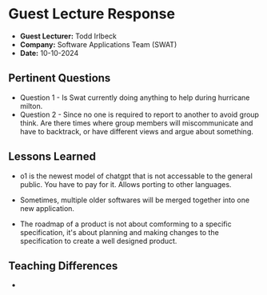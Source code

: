 # Guest Lecture Response
* **Guest Lecturer:** Todd Irlbeck 
* **Company:** Software Applications Team (SWAT)
* **Date:** 10-10-2024

## Pertinent Questions
* Question 1 - Is Swat currently doing anything to help during hurricane milton.
* Question 2 - Since no one is required to report to another to avoid group think. Are there times where group members will miscommunicate and have to backtrack, or have different views and argue about something. 

## Lessons Learned

* o1 is the newest model of chatgpt that is not accessable to the general public. You have to pay for it. Allows porting to other languages.

* Sometimes, multiple older softwares will be merged together into one new application.

* The roadmap of a product is not about comforming to a specific specification, it's about planning and making changes to the specification to create a well designed product.

## Teaching Differences

* 